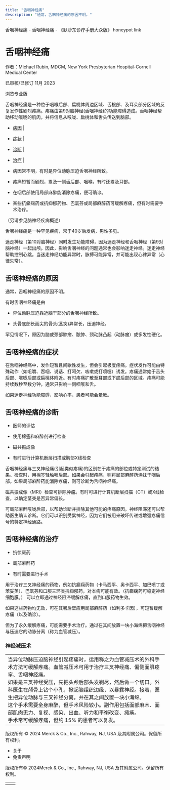 ```yaml
---
title: "舌咽神经痛"
description: "通常，舌咽神经痛的原因不明。"
---
```


﻿舌咽神经痛 \- 舌咽神经痛 \- 《默沙东诊疗手册大众版》 honeypot link

# 舌咽神经痛

作者：Michael Rubin, MDCM, New York Presbyterian Hospital-Cornell Medical Center

已审核/已修订 11月 2023

浏览专业版

舌咽神经痛是一种位于咽喉后部、扁桃体周边区域、舌根部、及耳朵部分区域的反复发作性剧烈疼痛。疼痛由第9对脑神经(舌咽神经)的功能障碍造成。舌咽神经帮助移动喉咙的肌肉，并将信息从喉咙、扁桃体和舌头传送到脑部。

- [病因](#病因_v43477010_zh) \|
- [症状](#症状_v746287_zh) \|
- [诊断](#诊断_v6622880_zh) \|
- [治疗](#治疗_v746290_zh) \|

- 病因常不明，有时是异位动脉压迫舌咽神经所致。

- 疼痛短暂而剧烈，累及一侧舌后部、咽喉，有时还累及耳部。

- 在咽后部使用局部麻醉能消除疼痛，便可确诊。

- 某些抗癫痫药或抗抑郁药物、巴氯芬或局部麻醉药可缓解疼痛，但有时需要手术治疗。


（另请参见脑神经疾病概述）

舌咽神经痛是一种罕见疾病，常于40岁后发病，男性多见。

迷走神经（第10对脑神经）同时发生功能障碍，因为迷走神经和舌咽神经（第9对脑神经）一起出颅。因此，影响舌咽神经的问题通常也会影响迷走神经。迷走神经帮助控制心跳。当迷走神经功能异常时，脉搏可能异常，并可能出现心律异常（心律失常）。

## 舌咽神经痛的原因

通常，舌咽神经痛的原因不明。

有时舌咽神经痛是由

- 异位动脉压迫靠近脑干部分的舌咽神经所致。

- 头骨底部长而尖的骨头(茎突)异常长，压迫神经。


罕见情况下，原因为脑或颈部肿瘤、脓肿、颈动脉凸起（动脉瘤）或多发性硬化。

## 舌咽神经痛的症状

在舌咽神经痛中，发作短暂且间歇性发生，但会引起极度疼痛。症状发作可能由特殊动作（如咀嚼、吞咽、说话、打呵欠、咳嗽或打喷嚏）诱发。疼痛通常始于舌头后部、喉咙后部或扁桃体附近。有时疼痛扩散至耳部或下颌后部的区域。疼痛可能持续数秒至数分钟，通常只影响一侧咽喉和舌。

如果迷走神经功能障碍，影响心率，患者可能会晕厥。

## 舌咽神经痛的诊断

- 医师的评估

- 使用棉签和麻醉剂进行检查

- 磁共振成像

- 有时进行计算机断层扫描或胸部X线检查


舌咽神经痛与三叉神经痛(引起类似疼痛)的区别在于疼痛的部位或特定测试的结果。检查时，用棉签轻触咽后部。如果会引起疼痛，则将局部麻醉药涂抹于咽后部。如果局部麻醉药能消除疼痛，则可诊断为舌咽神经痛。

磁共振成像（MRI）检查可排除肿瘤。有时可进行计算机断层扫描（CT）或X线检查，以确定茎突是否异常偏长。

可局部麻醉喉咙后部，以帮助诊断并排除其他可能的疼痛原因。神经阻滞还可以帮助医生确认诊断。它们可以识别受累神经，因为它们被用来破坏传递或增强疼痛信号的特定神经通路。

## 舌咽神经痛的治疗

- 抗惊厥药

- 局部麻醉药

- 有时需要进行手术


用于治疗三叉神经痛的药物，例如抗癫痫药物（卡马西平、奥卡西平、加巴喷丁或苯妥英）、巴氯芬和口服三环类抗抑郁药，对本病可能有效。（抗癫痫药可稳定神经细胞膜。） 可以立即通过神经阻滞缓解疼痛，直到口服药物生效。

如果这些药物均无效，可在其咽后壁应用局部麻醉药（如利多卡因），可短暂缓解疼痛（以及确诊）。

但为了永久缓解疼痛，可能需要手术治疗。通过在其间放置一块小海绵把舌咽神经与压迫它的动脉分离（称为血管减压）。

### 神经减压术

|     |
| --- |
| 当异位动脉压迫脑神经引起疼痛时，运用称之为血管减压术的外科手术方法可缓解疼痛。血管减压术可用于治疗三叉神经痛、偏侧面肌痉挛、舌咽神经痛。<br>如果是三叉神经受压，先把头颅后部头发剃尽，然后做一个切口。外科医生在颅骨上钻个小孔，掀起脑组织边缘，以暴露神经。接着，医生把异位动脉与三叉神经分离，并在其之间放置一块小海绵。<br>这个手术需要全身麻醉，但手术风险较小。副作用包括面部麻木、面部肌肉无力、复视、感染、出血、听力和平衡改变、瘫痪。<br>手术常可缓解疼痛，但约 15% 的患者可以复发。<br> |



版权所有 © 2024
Merck & Co., Inc., Rahway, NJ, USA 及其附属公司。保留所有权利。

- 关于
- 免责声明

版权所有© 2024Merck & Co., Inc., Rahway, NJ, USA 及其附属公司。保留所有权利。

|     |     |
| --- | --- |
|  |  |